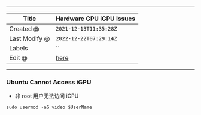-----

| Title         | Hardware GPU iGPU Issues                             |
| ------------- | ---------------------------------------------------- |
| Created @     | `2021-12-13T11:35:28Z`                               |
| Last Modify @ | `2022-12-22T07:29:14Z`                               |
| Labels        | \`\`                                                 |
| Edit @        | [here](https://github.com/junxnone/xwiki/issues/154) |

-----

### Ubuntu Cannot Access iGPU

  - 非 root 用户无法访问 iGPU

<!-- end list -->

    sudo usermod -aG video $UserName
